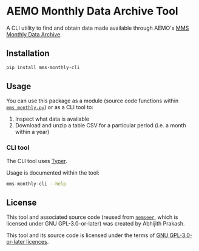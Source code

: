 # AEMO Monthly Data Archive Tool

A CLI utility to find and obtain data made available through AEMO's [MMS Monthly Data Archive](http://www.nemweb.com.au/Data_Archive/Wholesale_Electricity/MMSDM/").

## Installation

```bash
pip install mms-monthly-cli
```

## Usage

You can use this package as a module (source code functions within [`mms_monthly.py`](./mms_monthly_cli/mms_monthly.py)) or as a CLI tool to:

1. Inspect what data is available
2. Download and unzip a table CSV for a particular period (i.e. a month within a year)

### CLI tool

The CLI tool uses [Typer](https://typer.tiangolo.com/).

Usage is documented within the tool:
```bash
mms-monthly-cli --help
```
## License

This tool and associated source code (reused from [`nemseer`](https://github.com/UNSW-CEEM/NEMSEER), which is licensed under GNU GPL-3.0-or-later) was created by Abhijith Prakash.

This tool and its source code is licensed under the terms of [GNU GPL-3.0-or-later licences](./LICENSE).
